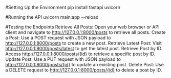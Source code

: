 #Setting Up the Environment
pip install fastapi uvicorn

#Running the API
uvicorn main:app --reload

#Testing the Endpoints
Retrieve All Posts: Open your web browser or API client and navigate to http://127.0.0.1:8000/posts to retrieve all posts.
Create a Post: Use a POST request with JSON payload to http://127.0.0.1:8000/posts to create a new post.
Retrieve Latest Post: Visit http://127.0.0.1:8000/posts/latest to get the latest post.
Retrieve Post by ID: Access http://127.0.0.1:8000/posts/{id} to retrieve a specific post by ID.
Update Post: Use a PUT request with JSON payload to http://127.0.0.1:8000/posts/{id} to update an existing post.
Delete Post: Use a DELETE request to http://127.0.0.1:8000/posts/{id} to delete a post by ID.
